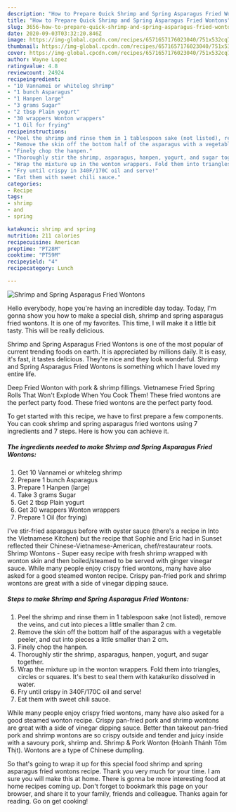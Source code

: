 ```yaml
---
description: "How to Prepare Quick Shrimp and Spring Asparagus Fried Wontons"
title: "How to Prepare Quick Shrimp and Spring Asparagus Fried Wontons"
slug: 3656-how-to-prepare-quick-shrimp-and-spring-asparagus-fried-wontons
date: 2020-09-03T03:32:20.846Z
image: https://img-global.cpcdn.com/recipes/6571657176023040/751x532cq70/shrimp-and-spring-asparagus-fried-wontons-recipe-main-photo.jpg
thumbnail: https://img-global.cpcdn.com/recipes/6571657176023040/751x532cq70/shrimp-and-spring-asparagus-fried-wontons-recipe-main-photo.jpg
cover: https://img-global.cpcdn.com/recipes/6571657176023040/751x532cq70/shrimp-and-spring-asparagus-fried-wontons-recipe-main-photo.jpg
author: Wayne Lopez
ratingvalue: 4.8
reviewcount: 24924
recipeingredient:
- "10 Vannamei or whiteleg shrimp"
- "1 bunch Asparagus"
- "1 Hanpen large"
- "3 grams Sugar"
- "2 tbsp Plain yogurt"
- "30 wrappers Wonton wrappers"
- "1 Oil for frying"
recipeinstructions:
- "Peel the shrimp and rinse them in 1 tablespoon sake (not listed), remove the veins, and cut into pieces a little smaller than 2 cm."
- "Remove the skin off the bottom half of the asparagus with a vegetable peeler, and cut into pieces a little smaller than 2 cm."
- "Finely chop the hanpen."
- "Thoroughly stir the shrimp, asparagus, hanpen, yogurt, and sugar together."
- "Wrap the mixture up in the wonton wrappers. Fold them into triangles, circles or squares. It&#39;s best to seal them with katakuriko dissolved in water."
- "Fry until crispy in 340F/170C oil and serve!"
- "Eat them with sweet chili sauce."
categories:
- Recipe
tags:
- shrimp
- and
- spring

katakunci: shrimp and spring 
nutrition: 211 calories
recipecuisine: American
preptime: "PT28M"
cooktime: "PT59M"
recipeyield: "4"
recipecategory: Lunch

---
```



![Shrimp and Spring Asparagus Fried Wontons](https://img-global.cpcdn.com/recipes/6571657176023040/751x532cq70/shrimp-and-spring-asparagus-fried-wontons-recipe-main-photo.jpg)

Hello everybody, hope you're having an incredible day today. Today, I'm gonna show you how to make a special dish, shrimp and spring asparagus fried wontons. It is one of my favorites. This time, I will make it a little bit tasty. This will be really delicious.

Shrimp and Spring Asparagus Fried Wontons is one of the most popular of current trending foods on earth. It is appreciated by millions daily. It is easy, it's fast, it tastes delicious. They're nice and they look wonderful. Shrimp and Spring Asparagus Fried Wontons is something which I have loved my entire life.

Deep Fried Wonton with pork &amp; shrimp fillings. Vietnamese Fried Spring Rolls That Won&#39;t Explode When You Cook Them! These fried wontons are the perfect party food. These fried wontons are the perfect party food.


To get started with this recipe, we have to first prepare a few components. You can cook shrimp and spring asparagus fried wontons using 7 ingredients and 7 steps. Here is how you can achieve it.

<!--inarticleads1-->

##### The ingredients needed to make Shrimp and Spring Asparagus Fried Wontons:

1. Get 10 Vannamei or whiteleg shrimp
1. Prepare 1 bunch Asparagus
1. Prepare 1 Hanpen (large)
1. Take 3 grams Sugar
1. Get 2 tbsp Plain yogurt
1. Get 30 wrappers Wonton wrappers
1. Prepare 1 Oil (for frying)


I&#39;ve stir-fried asparagus before with oyster sauce (there&#39;s a recipe in Into the Vietnamese Kitchen) but the recipe that Sophie and Eric had in Sunset reflected their Chinese-Vietnamese-American, chef/restaurateur roots. Shrimp Wontons - Super easy recipe with fresh shrimp wrapped with wonton skin and then boiled/steamed to be served with ginger vinegar sauce. While many people enjoy crispy fried wontons, many have also asked for a good steamed wonton recipe. Crispy pan-fried pork and shrimp wontons are great with a side of vinegar dipping sauce. 

<!--inarticleads2-->

##### Steps to make Shrimp and Spring Asparagus Fried Wontons:

1. Peel the shrimp and rinse them in 1 tablespoon sake (not listed), remove the veins, and cut into pieces a little smaller than 2 cm.
1. Remove the skin off the bottom half of the asparagus with a vegetable peeler, and cut into pieces a little smaller than 2 cm.
1. Finely chop the hanpen.
1. Thoroughly stir the shrimp, asparagus, hanpen, yogurt, and sugar together.
1. Wrap the mixture up in the wonton wrappers. Fold them into triangles, circles or squares. It&#39;s best to seal them with katakuriko dissolved in water.
1. Fry until crispy in 340F/170C oil and serve!
1. Eat them with sweet chili sauce.


While many people enjoy crispy fried wontons, many have also asked for a good steamed wonton recipe. Crispy pan-fried pork and shrimp wontons are great with a side of vinegar dipping sauce. Better than takeout pan-fried pork and shrimp wontons are so crispy outside and tender and juicy inside with a savoury pork, shrimp and. Shrimp &amp; Pork Wonton (Hoành Thánh Tôm Thịt). Wontons are a type of Chinese dumpling. 

So that's going to wrap it up for this special food shrimp and spring asparagus fried wontons recipe. Thank you very much for your time. I am sure you will make this at home. There is gonna be more interesting food at home recipes coming up. Don't forget to bookmark this page on your browser, and share it to your family, friends and colleague. Thanks again for reading. Go on get cooking!
